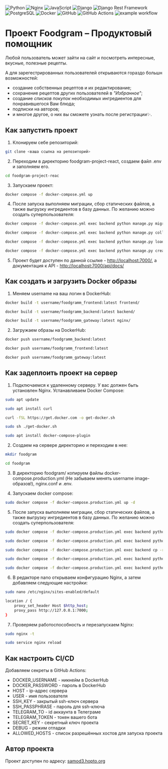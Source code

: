 ![Python](https://img.shields.io/badge/Python-3670A0?style=flat&logo=python&logoColor=ffdd54)
![Nginx](https://img.shields.io/badge/Nginx-%23009639.svg?style=flat&logo=nginx&logoColor=white)
![JavaScript](https://img.shields.io/badge/JavaScript-%23323330.svg?style=flat&logo=javascript&logoColor=%23F7DF1E)
![Django](https://img.shields.io/badge/Django-%23092E20.svg?style=flat&logo=django&logoColor=white)
![Django Rest Framework](https://img.shields.io/badge/Django%20Rest%20Framework-ff1709?style=flat&logo=django&logoColor=white&color=ff1709&labelColor=gray)
![PostgreSQL](https://img.shields.io/badge/PostgreSQL-%23316192.svg?style=flat&logo=postgresql&logoColor=white)
![Docker](https://img.shields.io/badge/Docker-%230db7ed.svg?style=flat&logo=docker&logoColor=white)
![GitHub](https://img.shields.io/badge/GitHub-%23121011.svg?style=flat&logo=github&logoColor=white)
![GitHub Actions](https://img.shields.io/badge/GitHub%20Actions-%232671E5.svg?style=flat&logo=githubactions&logoColor=white)
![example workflow](https://github.com/SamodelkinYurii/foodgram-project-react/actions/workflows/main.yml/badge.svg)


# Проект Foodgram – Продуктовый помощник

Любой пользователь может зайти на сайт и посмотреть интересные, вкусные, полезные рецепты.

А для зарегестрированных пользователей открываются гораздо большн возможностей:
- создание собственных рецептов и их редактирование;
- сохранение рецептов других пользователей в _"Избранное"_;
- создание _списков покупок_ необходимых ингредиентов для понравившегося Вам блюда;
- подписки на авторов;
- и многое другое, о них вы сможете узнать после регистрации✨. 


## Как запустить проект

1. Клонируем себе репозиторий:

```bash 
git clone <ваша ссылка на репозиторий>
```
2. Переходим в директорию foodgram-project-react, создаем файл .env и заполняем его.
```bash
cd foodgram-project-reac
```

3. Запускаем проект:

```bash
docker compose -f docker-compose.yml up
```

4. После запуска выполняем миграции, сбор статических файлов, а также выгрузку ингредиентов в базу данных. По желанию можно создать суперпользователя:

```bash
docker compose -f docker-compose.yml exec backend python manage.py migrate

docker compose -f docker-compose.yml exec backend python manage.py collectstatic

docker compose -f docker-compose.yml exec backend python manage.py load_data

docker compose -f docker-compose.yml exec backend python manage.py createsuperuser
```

5. Проект будет доступен по данной ссылке - <http://localhost:7000/>, а документация к API - <http://localhost:7000/api/docs/>

## Как создать и загрузить Docker образы

1.  Меняем username на ваш логин в DockerHub:

```bash
docker build -t username/foodgramm_frontend:latest frontend/

docker build -t username/foodgramm_backend:latest backend/

docker build -t username/foodgramm_gateway:latest nginx/
```

2. Загружаем образы на DockerHub:

```bash
docker push username/foodgramm_backend:latest

docker push username/foodgramm_frontend:latest

docker push username/foodgramm_gateway:latest
```

## Как задеплоить проект на сервер

1. Подключаемся к удаленному серверу. У вас должен быть установлен Nginx. Устанавливаем Docker Compose:

```bash
sudo apt update

sudo apt install curl

curl -fSL https://get.docker.com -o get-docker.sh

sudo sh ./get-docker.sh

sudo apt install docker-compose-plugin 
```

2. Создаем на сервере директорию и переходим в нее:

```bash
mkdir foodgram

cd foodgram
```

3. В директорию foodgram/ копируем файлы docker-compose.production.yml (Не забываем менять username image-образов!), nginx.conf и .env.

4. Запускаем docker compose:

```bash
sudo docker compose -f docker-compose.production.yml up -d
```

5. После запуска выполняем миграции, сбор статических файлов, а также выгрузку ингредиентов в базу данных. По желанию можно создать суперпользователя:

```bash
sudo docker compose -f docker-compose.production.yml exec backend python manage.py migrate

sudo docker compose -f docker-compose.production.yml exec backend python manage.py collectstatic

sudo docker compose -f docker-compose.production.yml exec backend cp -r /app/static/. /backend_static/static/ 

sudo docker compose -f docker-compose.production.yml exec backend python manage.py load_data

sudo docker compose -f docker-compose.production.yml exec backend python manage.py createsuperuser
```

6. В редакторе nano открываем конфигурацию Nginx, а затем добавляем следующие настройки:

```bash
sudo nano /etc/nginx/sites-enabled/default

location / {
    proxy_set_header Host $http_host;
    proxy_pass http://127.0.0.1:7000;
}
```

7. Проверяем работоспособность и перезапускаем Nginx:

```bash
sudo nginx -t

sudo service nginx reload
```

## Как настроить CI/CD

Добавляем секреты в GitHub Actions:
- DOCKER_USERNAME - никнейм в DockerHub
- DOCKER_PASSWORD - пароль в DockerHub
- HOST - ip-адрес сервера
- USER - имя пользователя
- SSH_KEY - закрытый ssh-ключ сервера
- SSH_PASSPHRASE - пароль для ssh-ключа
- TELEGRAM_TO - id аккаунта в Телеграме
- TELEGRAM_TOKEN - токен вашего бота
- SECRET_KEY - секретный ключ проекта
- DEBUG - режим отладки
- ALLOWED_HOSTS - список разрешённых хостов для запуска проекта

## Автор проекта

Проект доступен по адресу: [samod3.hopto.org](https://samod3.hopto.org)